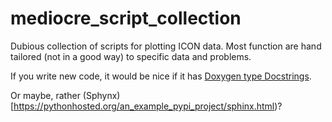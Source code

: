 # mediocre_script_collection
Dubious collection of scripts for plotting ICON data. Most function are hand tailored (not in a good way) to specific data and problems.

If you write new code, it would be nice if it has [Doxygen type Docstrings](https://www.woolseyworkshop.com/2020/06/25/documenting-python-programs-with-doxygen/).

Or maybe, rather (Sphynx)[https://pythonhosted.org/an_example_pypi_project/sphinx.html)?
